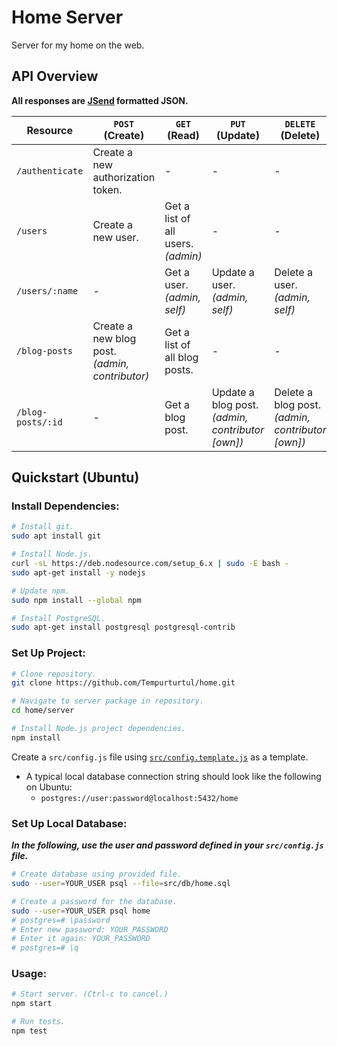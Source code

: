 # Home Server

Server for my home on the web.

## API Overview

**All responses are [JSend](https://labs.omniti.com/labs/jsend) formatted JSON.**

| Resource 				| `POST` (Create) 						| `GET` (Read) 							| `PUT` (Update) 					| `DELETE` (Delete) 				|
|-----------------------|---------------------------------------|---------------------------------------|-----------------------------------|-----------------------------------|
| `/authenticate` 		| Create a new authorization token. 	| - 									| - 								| - 								|
| `/users` 				| Create a new user. 					| Get a list of all users. *(admin)* 	| - 								| - 								|
| `/users/:name` 		| - 									| Get a user. *(admin, self)* 			| Update a user. *(admin, self)* 	| Delete a user. *(admin, self)* 	|
| `/blog-posts` 		| Create a new blog post. *(admin, contributor)* 	| Get a list of all blog posts. 		| - 								| - 								|
| `/blog-posts/:id` 	| - 									| Get a blog post. 						| Update a blog post. *(admin, contributor [own])* 	| Delete a blog post. *(admin, contributor [own])* 	|

## Quickstart (Ubuntu)

### Install Dependencies:

```bash
# Install git.
sudo apt install git

# Install Node.js.
curl -sL https://deb.nodesource.com/setup_6.x | sudo -E bash -
sudo apt-get install -y nodejs

# Update npm.
sudo npm install --global npm

# Install PostgreSQL.
sudo apt-get install postgresql postgresql-contrib
```

### Set Up Project:

```bash
# Clone repository.
git clone https://github.com/Tempurturtul/home.git

# Navigate to server package in repository.
cd home/server

# Install Node.js project dependencies.
npm install
```

Create a `src/config.js` file using [`src/config.template.js`](./src/config.template.js) as a template.

- A typical local database connection string should look like the following on Ubuntu:
	- `postgres://user:password@localhost:5432/home`

### Set Up Local Database:

***In the following, use the user and password defined in your `src/config.js` file.***

```bash
# Create database using provided file.
sudo --user=YOUR_USER psql --file=src/db/home.sql

# Create a password for the database.
sudo --user=YOUR_USER psql home
# postgres=# \password
# Enter new password: YOUR_PASSWORD
# Enter it again: YOUR_PASSWORD
# postgres=# \q
```

### Usage:

```bash
# Start server. (Ctrl-c to cancel.)
npm start

# Run tests.
npm test
```
